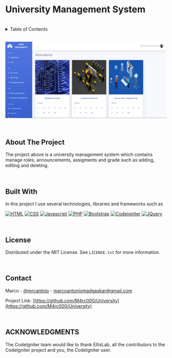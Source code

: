 # University Management System

<a name="readme-top"></a>

<!-- PROJECT LOGO -->
<br />

<!-- TABLE OF CONTENTS -->
<details>
  <summary>Table of Contents</summary>
  <ol>
    <li><a href="#about-the-project">About The Project</a></li>
    <li><a href="#built-with">Built With</a></li>
    <li><a href="#license">License</a></li>
    <li><a href="#contact">Contact</a></li>
    <li><a href="#acknowledgments">Acknowledgments</a></li>
  </ol>
</details>

<br>

<!-- ABOUT THE PROJECT -->

[![Product Name Screen Shot][product-screenshot]](./assets/img/Preview.png)

<br>

## About The Project

The project above is a university management system which contains manage roles, announcements, assigments and grade such as adding, editing and deleting.

<br>

## Built With

In this project I use several technologies, libraries and frameworks such as

[![HTML][HTML.com]][HTML-url]
[![CSS][CSS.com]][CSS-url]
[![Javascript][Javascript.com]][Javascript-url]
[![PHP][PHP.com]][PHP-url]
[![Bootstrap][Bootstrap.com]][Bootstrap-url]
[![Codeigniter][Codeigniter.com]][Codeigniter-url]
[![JQuery][JQuery.com]][JQuery-url]

<!-- LICENSE -->

<br>

## License

Distributed under the MIT License. See `LICENSE.txt` for more information.

<!-- CONTACT -->

<br>

## Contact

Marco - [@mrcantnio](https://www.instagram.com/mrcantnio_/) - marcoantoniomadgaskar@gmail.com

Project Link: [https://github.com/M4rc000/University](https://github.com/M4rc000/University)

<!-- ACKNOWLEDGMENTS -->

<br>

## ACKNOWLEDGMENTS

The CodeIgniter team would like to thank EllisLab, all the
contributors to the CodeIgniter project and you, the CodeIgniter user.

<!-- MARKDOWN LINKS & IMAGES -->

[linkedin-url]: https://www.linkedin.com/in/marco-antonio-6168121b0/
[product-screenshot]: ./assets/img/Preview.png
[HTML.com]: https://img.shields.io/badge/HTML5-E34F26?style=for-the-badge&logo=html5&logoColor=white
[HTML-url]: https://developer.mozilla.org/en-US/docs/Web/HTML/
[CSS.com]: https://img.shields.io/badge/CSS3-1572B6?style=for-the-badge&logo=css3&logoColor=white
[CSS-url]: https://developer.mozilla.org/en-US/docs/Web/CSS
[Javascript.com]: https://img.shields.io/badge/JavaScript-F7DF1E?style=for-the-badge&logo=javascript&logoColor=black
[Javascript-url]: https://developer.mozilla.org/en-US/docs/Web/JavaScript
[PHP.com]: https://img.shields.io/badge/PHP-777BB4?style=for-the-badge&logo=php&logoColor=white
[PHP-url]: https://www.php.net/
[Bootstrap.com]: https://img.shields.io/badge/Bootstrap-563D7C?style=for-the-badge&logo=bootstrap&logoColor=white
[Bootstrap-url]: https://getbootstrap.com
[JQuery.com]: https://img.shields.io/badge/jQuery-0769AD?style=for-the-badge&logo=jquery&logoColor=white
[JQuery-url]: https://jquery.com
[Codeigniter.com]: https://img.shields.io/badge/CodeIgniter-%23EF4223.svg?style=for-the-badge&logo=codeIgniter&logoColor=white
[Codeigniter-url]: https://www.codeigniter.com/
